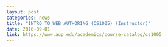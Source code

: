 ```yaml
---
layout: post
categories: news
title: "INTRO TO WEB AUTHORING (CS1005) (Instructor)"
date: 2016-09-01
link: https://www.aup.edu/academics/course-catalog/cs1005
---
```

